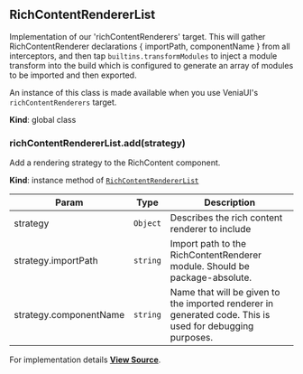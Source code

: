 <a name="RichContentRendererList"></a>

## RichContentRendererList

Implementation of our 'richContentRenderers' target. This will gather
RichContentRenderer declarations { importPath, componentName } from all
interceptors, and then tap `builtins.transformModules` to inject a module
transform into the build which is configured to generate an array of modules
to be imported and then exported.

An instance of this class is made available when you use VeniaUI's
`richContentRenderers` target.

**Kind**: global class  
<a name="RichContentRendererList+add"></a>

### richContentRendererList.add(strategy)

Add a rendering strategy to the RichContent component.

**Kind**: instance method of [`RichContentRendererList`](#RichContentRendererList)

| Param                  | Type     | Description                                                                                              |
| ---------------------- | -------- | -------------------------------------------------------------------------------------------------------- |
| strategy               | `Object` | Describes the rich content renderer to include                                                           |
| strategy.importPath    | `string` | Import path to the RichContentRenderer module. Should be package-absolute.                               |
| strategy.componentName | `string` | Name that will be given to the imported renderer in generated code. This is used for debugging purposes. |

For implementation details [**View Source**](https://github.com/magento/pwa-studio/blob/develop/packages/venia-ui/lib/targets/RichContentRendererList.js).
